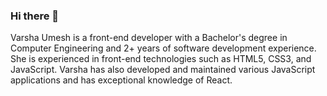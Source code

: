 ### Hi there 👋

Varsha Umesh is a front-end developer with a Bachelor's degree in Computer Engineering and 2+ years of software development experience. She is experienced in front-end technologies such as HTML5, CSS3, and JavaScript. Varsha has also developed and maintained various JavaScript applications and has exceptional knowledge of React.

<!--
**varshabu/varshabu** is a ✨ _special_ ✨ repository because its `README.md` (this file) appears on your GitHub profile.

Here are some ideas to get you started:

- 🔭 I’m currently working on ...
- 🌱 I’m currently learning ...
- 👯 I’m looking to collaborate on ...
- 🤔 I’m looking for help with ...
- 💬 Ask me about ...
- 📫 How to reach me: ...
- 😄 Pronouns: ...
- ⚡ Fun fact: ...
-->

